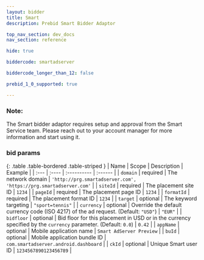 ```yaml
---
layout: bidder
title: Smart
description: Prebid Smart Bidder Adaptor

top_nav_section: dev_docs
nav_section: reference

hide: true

biddercode: smartadserver

biddercode_longer_than_12: false

prebid_1_0_supported: true

---
```


### Note:
The Smart bidder adaptor requires setup and approval from the Smart Service team. Please reach out to your account manager for more information and start using it.

### bid params

{: .table .table-bordered .table-striped }
| Name | Scope | Description | Example |
| :--- | :---- | :---------- | :------ |
| `domain` | required | The network domain | `'http://prg.smartadserver.com', 'https://prg.smartadserver.com'` |
| `siteId` | required | The placement site ID | `1234` |
| `pageId` | required | The placement page ID | `1234` |
| `formatId` | required | The placement format ID | `1234` |
| `target` | optional | The keyword targeting | `"sport=tennis"` |
| `currency` | optional | Override the default currency code (ISO 4217) of the ad request. (Default: `"USD"`) | `"EUR"` |
| `bidfloor` | optional | Bid floor for this placement in USD or in the currency specified by the `currency` parameter. (Default: `0.0`) | `0.42` |
| `appName` | optional | Mobile application name | `Smart AdServer Preview` |
| `buId` | optional | Mobile application bundle ID | `com.smartadserver.android.dashboard` |
| `ckId` | optional | Unique Smart user ID | `1234567890123456789` |
